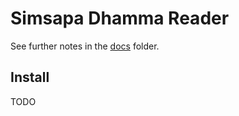 # Simsapa Dhamma Reader

See further notes in the [docs](./docs/index.md) folder.

## Install

TODO

